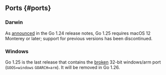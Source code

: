 ## Ports {#ports}

### Darwin

<!-- golang.dev/issue/69839 -->
As [announced](/doc/golang1.24#darwin) in the Go 1.24 release notes, Go 1.25 requires macOS 12 Monterey or later; support for previous versions has been discontinued.

### Windows

<!-- golang.dev/issue/71671 -->
Go 1.25 is the last release that contains the [broken](/doc/golang1.24#windows) 32-bit windows/arm port (`GOOS=windows` `GOARCH=arm`). It will be removed in Go 1.26.
